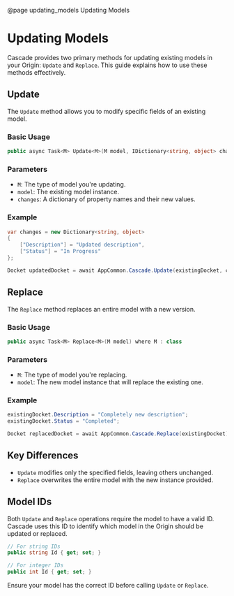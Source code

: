 @page updating_models Updating Models

# Updating Models

Cascade provides two primary methods for updating existing models in your Origin: `Update` and `Replace`. This guide explains how to use these methods effectively.

## Update

The `Update` method allows you to modify specific fields of an existing model.

### Basic Usage

```csharp
public async Task<M> Update<M>(M model, IDictionary<string, object> changes) where M : class
```

### Parameters

- `M`: The type of model you're updating.
- `model`: The existing model instance.
- `changes`: A dictionary of property names and their new values.

### Example

```csharp
var changes = new Dictionary<string, object>
{
    ["Description"] = "Updated description",
    ["Status"] = "In Progress"
};

Docket updatedDocket = await AppCommon.Cascade.Update(existingDocket, changes);
```

## Replace

The `Replace` method replaces an entire model with a new version.

### Basic Usage

```csharp
public async Task<M> Replace<M>(M model) where M : class
```

### Parameters

- `M`: The type of model you're replacing.
- `model`: The new model instance that will replace the existing one.

### Example

```csharp
existingDocket.Description = "Completely new description";
existingDocket.Status = "Completed";

Docket replacedDocket = await AppCommon.Cascade.Replace(existingDocket);
```

## Key Differences

- `Update` modifies only the specified fields, leaving others unchanged.
- `Replace` overwrites the entire model with the new instance provided.

## Model IDs

Both `Update` and `Replace` operations require the model to have a valid ID. Cascade uses this ID to identify which model in the Origin should be updated or replaced.

```csharp
// For string IDs
public string Id { get; set; }

// For integer IDs
public int Id { get; set; }
```

Ensure your model has the correct ID before calling `Update` or `Replace`.
